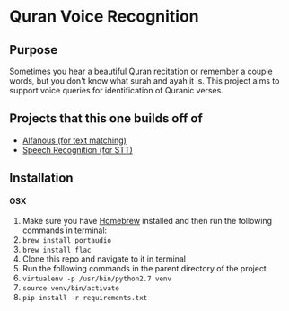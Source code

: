 # Quran Voice Recognition

## Purpose
Sometimes you hear a beautiful Quran recitation or remember a couple words, but you don't know what surah and ayah it is. This project aims to support voice queries for identification of Quranic verses. 

## Projects that this one builds off of
- [Alfanous (for text matching)](https://github.com/assem-ch/alfanous)
- [Speech Recognition (for STT)](https://github.com/Uberi/speech_recognition)

## Installation
#### OSX
1. Make sure you have [Homebrew](http://brew.sh) installed and then run the following commands in terminal:
  1. `brew install portaudio`
  2. `brew install flac`
2. Clone this repo and navigate to it in terminal
3. Run the following commands in the parent directory of the project
  1. `virtualenv -p /usr/bin/python2.7 venv`
  2. `source venv/bin/activate`
  3. `pip install -r requirements.txt`

